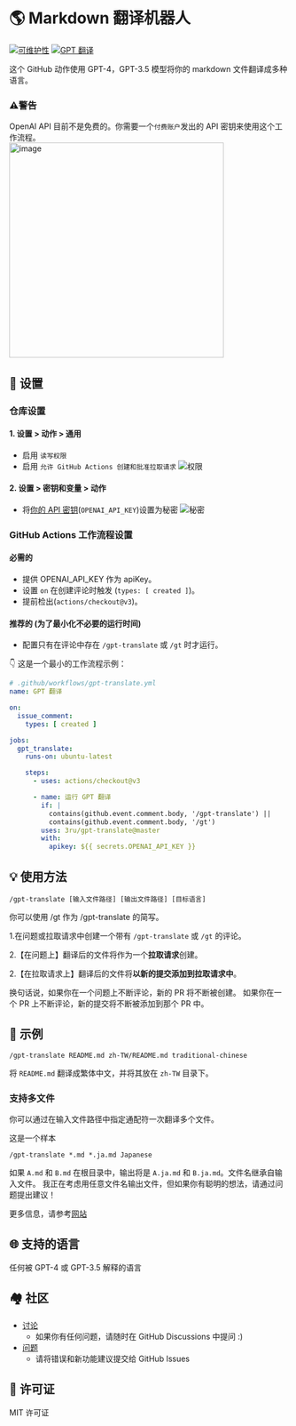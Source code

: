 # 🌎 Markdown 翻译机器人
[![可维护性](https://api.codeclimate.com/v1/badges/a13ea4f37913ba6ba570/maintainability)](https://codeclimate.com/github/3ru/gpt-translate/maintainability)
[![GPT 翻译](https://github.com/3ru/gpt-translate/actions/workflows/gpt-translate.yml/badge.svg)](https://github.com/3ru/gpt-translate/actions/workflows/gpt-translate.yml)

这个 GitHub 动作使用 GPT-4，GPT-3.5 模型将你的 markdown 文件翻译成多种语言。

### ⚠️**警告**
OpenAI API 目前不是免费的。你需要一个`付费账户`发出的 API 密钥来使用这个工作流程。  
<img width="387" alt="image" src="https://github.com/3ru/gpt-translate/assets/69892552/8c803edb-85ef-41ee-a4be-be52b3a30eba">

## 🔧 设置

### 仓库设置

#### 1. 设置 > 动作 > 通用

- 启用 `读写权限`
- 启用 `允许 GitHub Actions 创建和批准拉取请求`
  ![权限](https://user-images.githubusercontent.com/69892552/228692074-d8d009a8-9272-4023-97b1-3cbc637d5d84.jpg)

#### 2. 设置 > 密钥和变量 > 动作

- 将[你的 API 密钥](https://platform.openai.com/account/api-keys)(`OPENAI_API_KEY`)设置为秘密
  ![秘密](https://user-images.githubusercontent.com/69892552/228692421-22d7db33-4e32-4f28-b166-45b4d3ce2b11.jpg)


### GitHub Actions 工作流程设置

#### 必需的
- 提供 OPENAI_API_KEY 作为 apiKey。
- 设置 `on` 在创建评论时触发 (`types: [ created ]`)。
- 提前检出(`actions/checkout@v3`)。

#### 推荐的 (为了最小化不必要的运行时间)
- 配置只有在评论中存在 `/gpt-translate` 或 `/gt` 时才运行。


👇 这是一个最小的工作流程示例：
```yaml
# .github/workflows/gpt-translate.yml
name: GPT 翻译

on:
  issue_comment:
    types: [ created ]

jobs:
  gpt_translate:
    runs-on: ubuntu-latest

    steps:
      - uses: actions/checkout@v3

      - name: 运行 GPT 翻译
        if: |
          contains(github.event.comment.body, '/gpt-translate') || 
          contains(github.event.comment.body, '/gt')
        uses: 3ru/gpt-translate@master
        with:
          apikey: ${{ secrets.OPENAI_API_KEY }}
```


## 💡 使用方法

```
/gpt-translate [输入文件路径] [输出文件路径] [目标语言] 
```
你可以使用 /gt 作为 /gpt-translate 的简写。

1.在问题或拉取请求中创建一个带有 `/gpt-translate` 或 `/gt` 的评论。

2.【在问题上】翻译后的文件将作为一个**拉取请求**创建。

2.【在拉取请求上】翻译后的文件将**以新的提交添加到拉取请求中**。

换句话说，如果你在一个问题上不断评论，新的 PR 将不断被创建。
如果你在一个 PR 上不断评论，新的提交将不断被添加到那个 PR 中。

## 📝 示例
```
/gpt-translate README.md zh-TW/README.md traditional-chinese
```
将 `README.md` 翻译成繁体中文，并将其放在 `zh-TW` 目录下。

### 支持多文件

你可以通过在输入文件路径中指定通配符一次翻译多个文件。

这是一个样本
```
/gpt-translate *.md *.ja.md Japanese
```
如果 `A.md` 和 `B.md` 在根目录中，输出将是 `A.ja.md` 和 `B.ja.md`。文件名继承自输入文件。
我正在考虑用任意文件名输出文件，但如果你有聪明的想法，请通过问题提出建议！

更多信息，请参考[网站](https://g-t.vercel.app/docs/references/path-builder)

## 🌐 支持的语言
任何被 GPT-4 或 GPT-3.5 解释的语言

## 🏘️ 社区
- [讨论](https://github.com/3ru/gpt-translate/discussions)
  - 如果你有任何问题，请随时在 GitHub Discussions 中提问 :)
- [问题](https://github.com/3ru/gpt-translate/issues)
  - 请将错误和新功能建议提交给 GitHub Issues

## 📃 许可证
MIT 许可证